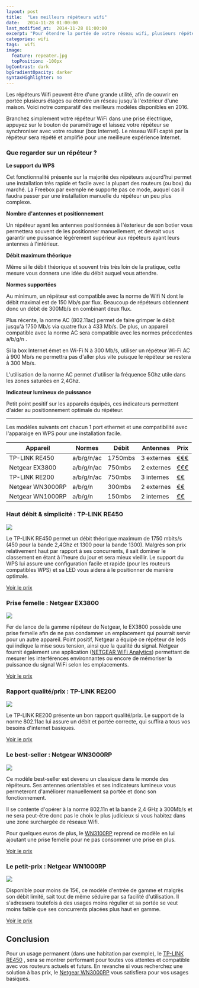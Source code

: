 ```yaml
---
layout: post
title:  "Les meilleurs répéteurs wifi"
date:   2014-11-28 01:00:00
last_modified_at:  2014-11-28 01:00:00
excerpt: "Pour étendre la portée de votre réseau wifi, plusieurs répéteurs Wifi existent. Nous comparons les ..."
categories: wifi
tags:  wifi
image:
  feature: repeater.jpg
  topPosition: -100px
bgContrast: dark
bgGradientOpacity: darker
syntaxHighlighter: no
---
```

Les répéteurs Wifi peuvent être d'une grande utilité, afin de couvrir en portée plusieurs étages ou étendre un réseau jusqu'à l'extérieur d'une maison. Voici notre comparatif des meilleurs modèles disponibles en 2016.

Branchez simplement votre répéteur WiFi dans une prise électrique, appuyez sur le bouton de paramétrage et laissez votre répéteur se synchroniser avec votre routeur (box Internet). Le réseau WiFi capté par la répéteur sera répété et amplifié pour une  meilleure expérience Internet. 

### Que regarder sur un répéteur ?

**Le support du WPS**

 Cet fonctionnalité présente sur la majorité des répéteurs aujourd'hui permet une installation très rapide et facile avec la plupart des routeurs (ou box) du marché.  La Freebox par exemple ne supporte pas ce mode, auquel cas il faudra passer par une installation manuelle du répéteur un peu plus complexe.

**Nombre d'antennes et positionnement**

Un répéteur ayant les antennes positionnées à l'éxterieur de son botier vous permettera souvent de les positionner manuellement, et devrait vous garantir une puissance légérement supérieur aux répéteurs ayant leurs antennes à l'intérieur.

**Débit maximum théorique**

Même si le débit théorique et souvent très très loin de la pratique, cette mesure vous donnera une idée du débit auquel vous attendre.

**Normes supportées**

Au minimum, un répéteur est compatible avec la norme de Wifi N dont le débit maximal est de 150 Mb/s par flux. Beaucoup de répéteurs obtiennent donc un débit de 300Mb/s en combinant deux flux.

Plus récente, la norme AC (802.11ac)  permet de faire grimper le débit jusqu'à 1750  Mb/s via quatre flux à 433 Mb/s. De plus, un appareil compatible avec la norme AC sera compatible avec les normes précedentes a/b/g/n .
 
Si la box Internet émet en Wi-Fi N à 300 Mb/s, utiliser un répéteur Wi-Fi AC à 900 Mb/s ne permettra pas d'aller plus vite puisque le répéteur se restera à 300 Mb/s.

L'utilisation de la norme AC permet d'utiliser la fréquence 5Ghz utile dans les zones saturées en 2,4Ghz.

**Indicateur lumineux de puissance**

Petit point positif sur les appareils équipés, ces indicateurs permettent d'aider au positionnement optimale du répéteur.

---------

Les modèles suivants ont chacun 1 port ethernet et une compatibilité avec l'apparaige en WPS pour une installation facile.


| Appareil	| Normes 	| Débit  | Antennes 	| Prix 	|
|--------------------	|-------------------	|----------------|-----|  ------	|
| TP-LINK RE450	| a/b/g/n/ac 	|  1750mbs 	| 3 externes| <a href="https://www.amazon.fr/dp/B010RXXY48?tag=meilleurs08-21" target="_blank">€€€</a>  |
| Netgear EX3800 	| a/b/g/n/ac 	| 750mbs |2 externes | <a href="https://www.amazon.fr/dp/B00WJGPUB2?tag=meilleurs08-21" target="_blank">€€€</a> |
| TP-LINK RE200 	|  a/b/g/n/ac 	|  750mbs 	| 3 internes| <a href="https://www.amazon.fr/dp/B00KXULGJQ?tag=meilleurs08-21" target="_blank">€€</a> |
| Netgear WN3000RP 	| a/b/g/n 	|  300mbs 	| 2 externes|  <a href="https://www.amazon.fr/dp/B00MWNWEIE?tag=meilleurs08-21" target="_blank">€€</a>	|
| Netgear WN1000RP 	| a/b/g/n 	|  150mbs 	| 2 internes |  <a href="https://www.amazon.fr/dp/B008OAMB2I?tag=meilleurs08-21" target="_blank">€€</a> |



### Haut débit & simplicité : TP-LINK RE450


<img class="post_img" src="{{ site.baseurl_posts_img }}re450.jpg"/>


Le TP-LINK RE450 permet un débit théorique maximum de 1750 mbits/s (450 pour la bande 2,4Ghz et 1300 pour la bande 1300). Malgrès son prix relativement haut par rapport à ses concurrents, il sait dominer le classement en étant à l'heure du jour et sera mieux vieillir. Le support du WPS lui assure une configuration facile et rapide (pour les routeurs compatibles WPS) et sa LED vous aidera à le positionner de manière optimale.

<a href="https://www.amazon.fr/dp/B010RXXY48?tag=meilleurs08-21" target="_blank">Voir le prix</a>

### Prise femelle : Netgear EX3800

<img class="post_img" src="{{ site.baseurl_posts_img }}ex3800.jpg"/>

Fer de lance de la gamme répéteur de Netgear, le EX3800 possède une prise femelle afin de ne pas condamner un emplacement qui pourrait servir pour un autre appareil.
Point positif, Netgear a équipé ce répéteur de leds qui indique la mise sous tension, ainsi que la qualité du signal. Netgear fournit également une application ([NETGEAR WiFi Analytics](https://play.google.com/store/apps/details?id=com.netgear.WiFiAnalytics))  permettant de mesurer les interférences environnantes ou encore de mémoriser la puissance du signal WiFi selon les emplacements.

<a href="https://www.amazon.fr/dp/B00WJGPUB2?tag=meilleurs08-21" target="_blank">Voir le prix</a>

### Rapport qualité/prix : TP-LINK RE200

<img class="post_img" src="{{ site.baseurl_posts_img }}re200.jpg"/>

Le TP-LINK RE200 présente un bon rapport qualité/prix. Le support de la norme 802.11ac lui assure un débit et portée correcte, qui suffira a tous vos besoins d'internet basiques.

<a href="https://www.amazon.fr/dp/B00KXULGJQ?tag=meilleurs08-21" target="_blank">Voir le prix</a>

### Le best-seller : Netgear WN3000RP

<img class="post_img" src="{{ site.baseurl_posts_img }}wn3000rp.jpg"/>

Ce modèle best-seller est devenu un classique dans le monde des répéteurs. Ses antennes orientables et ses indicateurs lumineux vous permeteront d'améliorer manuellement sa portée et donc son fonctionnement.

Il se contente d'opérer à la norme 802.11n et la bande 2,4 GHz à 300Mb/s et ne sera peut-être donc pas le choix le plus judicieux si vous habitez dans une zone surchargée de réseaux Wifi.

Pour quelques euros de plus, le [WN3100RP](http://www.amazon.fr/dp/B00E4JUTIG) reprend ce modèle en lui ajoutant une prise femelle pour ne pas consommer une prise en plus.

<a href="https://www.amazon.fr/dp/B00MWNWEIE?tag=meilleurs08-21" target="_blank">Voir le prix</a>

### Le petit-prix : Netgear WN1000RP

<img class="post_img" src="{{ site.baseurl_posts_img }}wn1000rp.jpg"/>

Disponible pour moins de 15€, ce modèle d'entrée de gamme et malgrès son débit limité, sait tout de même séduire par sa facilité d'utilisation.  Il s'adressera toutefois à des usages moins régulier et sa portée se veut moins faible que ses concurrents placées plus haut en gamme.

<a href="https://www.amazon.fr/dp/B008OAMB2I?tag=meilleurs08-21" target="_blank">Voir le prix</a>

Conclusion
----------------

Pour un usage permanent (dans une habitation par exemple),  le [TP-LINK RE450](https://www.amazon.fr/dp/B010RXXY48?tag=meilleurs08-21) , sera se montrer performant pour toutes vos attentes et compatible avec vos routeurs actuels et futurs. En revanche si vous recherchez une solution à bas prix, le [Netgear WN3000RP](https://www.amazon.fr/dp/B00MWNWEIE?tag=meilleurs08-21) vous satisfiera pour vos usages basiques.